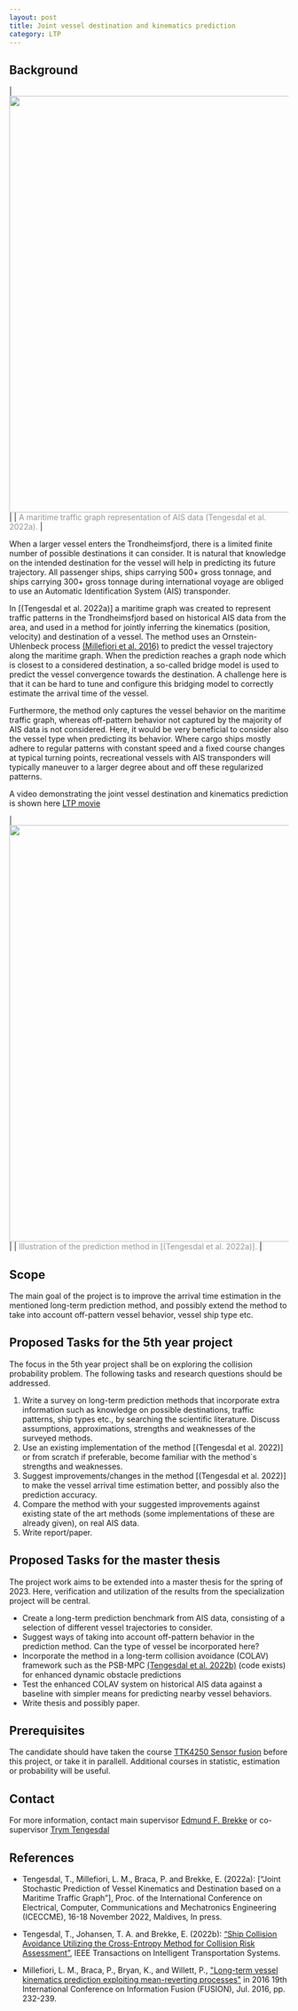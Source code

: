 ```yaml
---
layout: post
title: Joint vessel destination and kinematics prediction
category: LTP
---
```

## Background

|<img src="{{site.url}}/assets/mtg_tfjord.png" width="750" > |
| <span style="color:#959595">A maritime traffic graph representation of AIS data (Tengesdal et al. 2022a). </span> |

When a larger vessel enters the Trondheimsfjord, there is a limited finite number of possible destinations it can consider. It is natural that knowledge on the intended destination for the vessel will help in predicting its future trajectory. All passenger ships, ships carrying 500+ gross tonnage, and ships carrying 300+ gross tonnage during international voyage are obliged to use an Automatic Identification System (AIS) transponder.

In [(Tengesdal et al. 2022a)] a maritime graph was created to represent traffic patterns in the Trondheimsfjord based on historical AIS data from the area, and used in a method for jointly inferring the kinematics (position, velocity) and destination of a vessel. The method uses an Ornstein-Uhlenbeck process [(Millefiori et al. 2016)] to predict the vessel trajectory along the maritime graph. When the prediction reaches a graph node which is closest to a considered destination, a so-called bridge model is used to predict the vessel convergence towards the destination. A challenge here is that it can be hard to tune and configure this bridging model to correctly estimate the arrival time of the vessel.

Furthermore, the method only captures the vessel behavior on the maritime traffic graph, whereas off-pattern behavior not captured by the majority of AIS data is not considered. Here, it would be very beneficial to consider also the vessel type when predicting its behavior. Where cargo ships mostly adhere to regular patterns with constant speed and a fixed course changes at typical turning points, recreational vessels with AIS transponders will typically maneuver to a larger degree about and off these regularized patterns.

A video demonstrating the joint vessel destination and kinematics prediction is shown here [LTP movie](https://studntnu-my.sharepoint.com/:v:/g/personal/trymte_ntnu_no/EUs2eh9VArhPsI3fCeOqZREBJ4vNnxHXrwELZllEMDE9_A?e=FqX6di)

|<img src="{{site.url}}/assets/mtg_ltp_illustration.png" width="750" > |
| <span style="color:#959595">Illustration of the prediction method in [(Tengesdal et al. 2022a)]. </span> |

## Scope

The main goal of the project is to improve the arrival time estimation in the mentioned long-term prediction method, and possibly extend the method to take into account off-pattern vessel behavior, vessel ship type etc.

## Proposed Tasks for the 5th year project

The focus in the 5th year project shall be on exploring the collision probability problem. The following tasks and research questions should be addressed.

1. Write a survey on long-term prediction methods that incorporate extra information such as knowledge on possible destinations, traffic patterns, ship types etc., by searching the scientific literature. Discuss assumptions, approximations, strengths and weaknesses of the surveyed methods.
2. Use an existing implementation of the method [(Tengesdal et al. 2022)] or from scratch if preferable, become familiar with the method`s strengths and weaknesses.
3. Suggest improvements/changes in the method [(Tengesdal et al. 2022)] to make the vessel arrival time estimation better, and possibly also the prediction accuracy.
4. Compare the method with your suggested improvements against existing state of the art methods (some implementations of these are already given), on real AIS data.
5. Write report/paper.

## Proposed Tasks for the master thesis

The project work aims to be extended into a master thesis for the spring of 2023. Here, verification and utilization of the results from the specialization project will be central.

- Create a long-term prediction benchmark from AIS data, consisting of a selection of different vessel trajectories to consider.
- Suggest ways of taking into account off-pattern behavior in the prediction method. Can the type of vessel be incorporated here?
- Incorporate the method in a long-term collision avoidance (COLAV) framework such as the PSB-MPC [(Tengesdal et al. 2022b)] (code exists) for enhanced dynamic obstacle predictions
- Test the enhanced COLAV system on historical AIS data against a baseline with simpler means for predicting nearby vessel behaviors.
- Write thesis and possibly paper.

## Prerequisites

The candidate should have taken the course [TTK4250 Sensor fusion]  before this project, or take it in parallell. Additional courses in statistic, estimation or probability will be useful.

## Contact

For more information, contact main supervisor [Edmund F. Brekke](http://www.ntnu.no/ansatte/edmundfo) or co-supervisor [Trym Tengesdal](https://www.ntnu.no/ansatte/trymte)

## References

- Tengesdal, T., Millefiori, L. M., Braca, P. and Brekke, E. (2022a): [“Joint Stochastic Prediction of Vessel Kinematics and Destination based on a Maritime Traffic Graph”], Proc. of the International Conference on Electrical, Computer, Communications and Mechatronics Engineering  (ICECCME), 16-18 November 2022, Maldives, In press.

- Tengesdal, T., Johansen, T. A. and Brekke, E. (2022b): [“Ship Collision Avoidance Utilizing the Cross-Entropy Method for Collision Risk Assessment”](https://ieeexplore.ieee.org/stamp/stamp.jsp?tp=&arnumber=9508828), IEEE Transactions on Intelligent Transportation Systems.

- Millefiori, L. M., Braca, P., Bryan, K., and Willett, P., ["Long-term vessel kinematics prediction exploiting mean-reverting processes"](https://ieeexplore.ieee.org/document/7527893) in 2016 19th International Conference on Information Fusion (FUSION), Jul. 2016, pp. 232-239.

[TTK4250 Sensor fusion]: http://folk.ntnu.no/edmundfo/msc2019-2020/sf13chapters.pdf
[(Tengesdal et al. 2022b)]: <https://ieeexplore.ieee.org/stamp/stamp.jsp?tp=&arnumber=9508828>
[(Millefiori et al. 2016)]: <https://ieeexplore.ieee.org/document/7527893>
